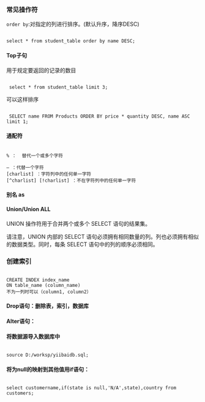 ###  常见操作符
<code>order by</code>:对指定的列进行排序。(默认升序，降序DESC)
<pre><code>
select * from student_table order by name DESC;
</code></pre>

#### Top子句
用于规定要返回的记录的数目

<pre><code>
 select * from student_table limit 3;
</code></pre>

可以这样排序
<pre><code>
 SELECT name FROM Products ORDER BY price * quantity DESC, name ASC limit 1;
</code></pre>

#### 通配符
<pre><code>
% ：  替代一个或多个字符

— ：代替一个字符
[charlist] ：字符列中的任何单一字符
[^charlist] [!charlist] ：不在字符列中的任何单一字符
</code></pre>

#### 别名 as


#### Union/Union ALL
UNION 操作符用于合并两个或多个 SELECT 语句的结果集。

请注意，UNION 内部的 SELECT 语句必须拥有相同数量的列。列也必须拥有相似的数据类型。同时，每条 SELECT 语句中的列的顺序必须相同。

### 创建索引
<pre><code>
CREATE INDEX index_name
ON table_name (column_name)
不为一列时可以（column1, column2）
</code></pre>

#### Drop语句：删除表，索引，数据库
####  Alter语句：

#### 将数据源导入数据库中
<pre><code>
source D:/worksp/yiibaidb.sql;
</code></pre>
#### 将为null的映射到其他值用if语句：
<pre><code>
select customername,if(state is null,'N/A',state),country from customers;
</code></pre>
